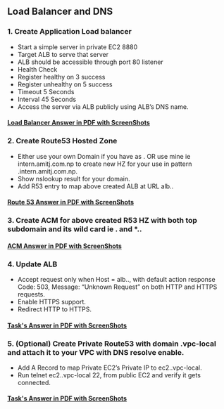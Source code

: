 ## Load Balancer and DNS

### 1. Create Application Load balancer
- Start a simple server in private EC2 8880
- Target ALB to serve that server
- ALB should be accessible through port 80 listener
- Health Check
- Register healthy on 3 success
- Register unhealthy on 5 success
- Timeout 5 Seconds
- Interval 45 Seconds
- Access the server via ALB publicly using ALB’s DNS name.
#### [Load Balancer Answer in PDF with ScreenShots](https://github.com/LF-DevOps-Intern/6_aws_cloud-amit-sparsha-deesirouss/tree/cloud-day-4-Load-Balancer/4-Load-Balancer-and-DNS/Load%20Balancer)


### 2. Create Route53 Hosted Zone
- Either use your own Domain if you have as <team-name>.<your-domain> OR use mine ie intern.amitj.com.np to create new HZ for your use in pattern <team-name>.intern.amitj.com.np.
- Show nslookup result for your domain.
- Add R53 entry to map above created ALB at URL alb.<team-name>.<your-domain>
#### [Route 53 Answer in PDF with ScreenShots](https://github.com/LF-DevOps-Intern/6_aws_cloud-amit-sparsha-deesirouss/tree/cloud-day-4-Load-Balancer/4-Load-Balancer-and-DNS/Route%2053)

### 3. Create ACM for above created R53 HZ with both top subdomain and its wild card ie <team-name>.<your-domain> and *.<team-name>.<your-domain>
#### [ACM Answer in PDF with ScreenShots](https://github.com/LF-DevOps-Intern/6_aws_cloud-amit-sparsha-deesirouss/tree/cloud-day-4-Load-Balancer/4-Load-Balancer-and-DNS/ACM)

### 4. Update ALB
- Accept request only when Host = alb.<team-name>.<your-domain>, with default action response Code: 503, Message: “Unknown Request” on both HTTP and HTTPS requests.
- Enable HTTPS support.
- Redirect HTTP to HTTPS.
#### [Task's Answer in PDF with ScreenShots](https://github.com/LF-DevOps-Intern/6_aws_cloud-amit-sparsha-deesirouss/blob/cloud-day-4-Load-Balancer/4-Load-Balancer-and-DNS/Update%20ALB-HTTP-HTTPS%20answer%20with%20Screenshots.pdf)

### 5. (Optional) Create Private Route53 with domain <team-name>.vpc-local and attach it to your VPC with DNS resolve enable.
- Add A Record to map Private EC2’s Private IP to ec2.<team-name>.vpc-local.
- Run telnet ec2.<team-name>.vpc-local 22, from public EC2 and verify it gets connected.
#### [Task's Answer in PDF with ScreenShots](https://github.com/LF-DevOps-Intern/6_aws_cloud-amit-sparsha-deesirouss/blob/cloud-day-4-Load-Balancer/4-Load-Balancer-and-DNS/vpc.local-telnet-PDF%20answer%20with%20Screenshots.pdf)
